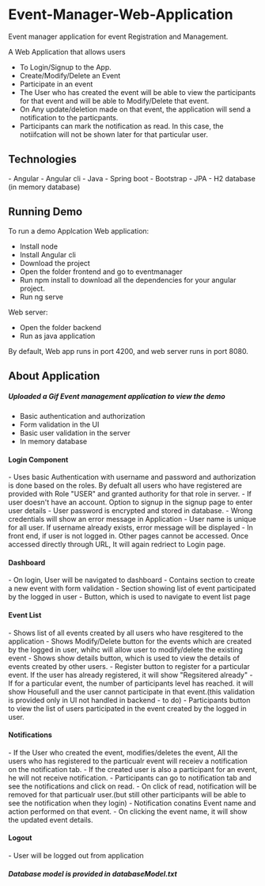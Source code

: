 # Event-Manager-Web-Application
Event manager application for event Registration and Management.

A Web Application that allows users 
- To Login/Signup to the App. 
- Create/Modify/Delete an Event
- Participate in an event
- The User who has created the event will be able to view the participants for that event and will be able to Modify/Delete that event.
- On Any update/deletion made on that event, the application will send a notification to the particpants.
- Participants can mark the notification as read. In this case, the notiifcation will not be shown later for that particular user.

<h2>Technologies</h2>
 - Angular
 - Angular cli
 - Java
 - Spring boot
 - Bootstrap
 - JPA
 - H2 database (in memory database)
 
 <h2>Running Demo</h2>
 
 To run a demo Applcation
 Web application:
  - Install node
  - Install Angular cli
  - Download the project
  - Open the folder frontend and go to eventmanager
  - Run npm install to download all the  dependencies for your angular project.
  - Run ng serve 
  
Web server:
 - Open the folder backend
 - Run as java application
 
 By default, Web app runs in port 4200, and web server runs in port 8080.
 
<h2> About Application</h2>
<h5>Uploaded a Gif Event management application to view the demo</h5> 

<ul>
  <li>Basic authentication and authorization</li>
  <li>Form validation in the UI</li>
  <li>Basic user validation in the server</li>
  <li>In memory database</li>
</ul>

<h4>Login Component</h4>
- Uses basic Authentication with username and password and authorization is done based on the roles. By defualt all users who have registered are provided with Role "USER" and granted authority for that role in server.
- If user doesn't have an account. Option to signup in the signup page to enter user details
- User password is encrypted and stored in database.
- Wrong credentials will show an error message in Application
- User name is unique for all user. If username already exists, error message will be displayed
- In front end, if user is not logged in. Other pages cannot be accessed. Once accessed directly through URL, It will again redriect to Login page.

<h4>Dashboard</h4>
- On login, User will be navigated to dashboard
- Contains section to create a new event with form validation
- Section showing list of event participated by the logged in user
- Button, which is used to navigate to event list page

<h4>Event List</h4>
- Shows list of all events created by all users who have resgitered to the application
- Shows Modify/Delete button for the events which are created by the logged in user, whihc will allow user to modify/delete the existing event
- Shows show details button, which is used to view the details of events created by other users.
- Register button to register for a particular event. If the user has already registered, it will show "Regsitered already"
- If for a particular event, the number of participants level has reached. it will show Housefull and the user cannot participate in that event.(this validation is provided only in UI not handled in backend - to do)
- Participants button to view the list of users participated in the event created by the logged in user.

<h4>Notifications</h4>
- If the User who created the event, modifies/deletes the event, All the users who has registered to the particualr event will receiev a notification on the notification tab.
- If the created user is also a participant for an event, he will not receive notification.
- Participants can go to notification tab and see the notifications and click on read.
- On click of read, notification will be removed for that particualr user.(but still other participants will be able to see the notification when they login)
- Notification conatins Event name and action performed on that event.
- On clicking the event name, it will show the updated event details.

<h4>Logout</h4>
 - User will be logged out from application
 
 <h5>Database model is provided in databaseModel.txt</h5>
 

 
  

 
 
